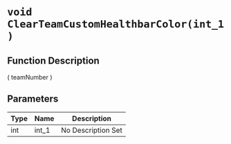 # `void ClearTeamCustomHealthbarColor(int_1 )`
## Function Description
( teamNumber )
## Parameters
Type|Name|Description
--|--|--
int|int_1|No Description Set
